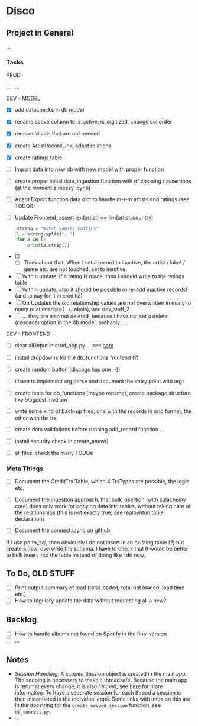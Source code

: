 # Disco

## Project in General

...

### Tasks

PROD

- [ ] ...

DEV - MODEL

- [x] add datachecks in db model
- [x] rename active column to is_active, is_digitized, change col order
- [x] remove id cols that are not needed
- [x] create ArtistRecordLink, adapt relations
- [x] create ratings table

- [ ] Import data into new db with new model with proper function
- [ ] create proper initial data_ingestion function with df cleaning / assertions (at the moment a messy ipynb)
- [ ] Adapt Export function data dict to handle m-t-m artists and ratings (see TODOS)

- [ ] Update Frontend, assert len(artist) == len(artist_country)
``` python
    string = "Witch Vomit; Coffins"
    l = string.split("; ")
    for a in l:
        print(a.strip())
```

- [ ] - [ ] Think about that: When I set a record to inactive, the artist / label / genre etc. are not touched, set to inactive.

- [ ] Within update: if a rating is made, then I should write to the ratings table
- [ ] Within update:  also it should be possible ro re-add inactive records! (and to pay for it in credits!)
- [ ] On Updates the old relationship values are not overwritten in many to many relationships (-->Labels), see dev_stuff_2
- [ ] ... they are also not deleted, because I have not set a delete (cascade) option in the db model, probably ...

DEV - FRONTEND

- [ ] clear all input in crud_app.py ... see [here](https://discuss.streamlit.io/t/reset-multiselect-to-default-values-using-a-checkbox/1941)
- [ ] install dropdowns for the db_functions frontend (?)
- [ ] create random button (discogs has one ;-))

- [ ] i have to implement arg parse and document the entry point with args
- [ ] create tests for db_functions (maybe rename), create package structure like blogpost medium
- [ ] write some kind of back-up files, one with the records in orig format, the other with the trx

- [ ] create data validations before running add_record function ...
- [ ] install security check in create_anew()
- [ ] all files: check the many TODOs

### Meta Things

- [ ] Document the CreditTrx Table, which 4 TrxTypes are possible, the logic etc.
- [ ] Document the ingestion approach, that bulk insertion (with sqlachemy core) does only work for copying data into tables, without taking care of the relationships (this is not exacty true, see realpyhton table declaration)
- [ ] Document the connect.ipynb on github


If I use pd.to_sql, then obviously I do not insert in an existing table (?) but create a new, overwrite the schema. I have to check that
It would be better to bulk insert into the table instead of doing like I do now.

## To Do, OLD STUFF

- [ ] Print output summary of load (total loaded, total not loaded, load time etc.)
- [ ] How to regulary update the data without requesting all a new?

## Backlog

- [ ] How to handle albums not found on Spotify in the final version
- [ ] ...

## Notes

- _Session Handling_: A scoped Session object is created in the main app. The scoping is necessary to make it threadsafe. Because the main app is rerun at every change, it is also cached, see [here](https://docs.streamlit.io/en/latest/caching.html#example-1-pass-a-database-connection-around) for more information. To have a separate session for each thread a session is then instantiated in the individual apps. Some links with infos on this are in the docstring for the `create_scoped_session` function, see `db_connect.py`.
- ...
  